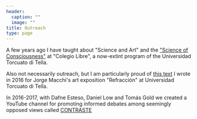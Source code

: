 ```yaml
---
header:
  caption: ""
  image: ""
title: Outreach
type: page
---
```


A few years ago I have taught about "Science and Art" and the 
["Science of Consciousness"](https://www.utdt.edu/flyer.php/Mjk1NA)
at "Colegio Libre", a now-extint program of the Universidad Torcuato di Tella. 

Also not necessarily outreach, but I am particularly proud of [this text](https://repositorio.utdt.edu/handle/utdt/10917?locale-attribute=en) I wrote 
in 2016 for Jorge Macchi's art exposition "Refracción" at 
Universidad Torcuato di Tella. 

In 2016-2017, with Dafne Esteso, Daniel Low and Tomás Gold we created a YouTube 
channel for promoting informed debates among seemingly opposed views called 
[CONTRASTE](https://www.youtube.com/channel/UCgqwtAqLYgUwAhiZk2m6xSQ/featured)
